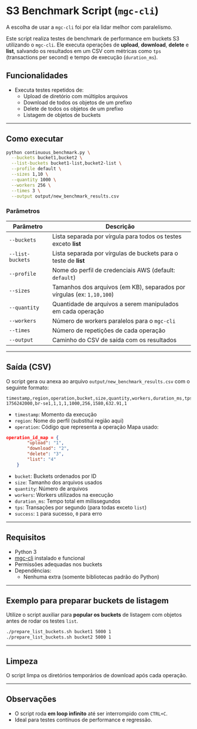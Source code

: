 # S3 Benchmark Script (`mgc-cli`)

A escolha de usar a `mgc-cli` foi por ela lidar melhor com paralelismo.

Este script realiza testes de benchmark de performance em buckets S3 utilizando o `mgc-cli`. Ele executa operações de **upload**, **download**, **delete** e **list**, salvando os resultados em um CSV com métricas como `tps` (transactions per second) e tempo de execução (`duration_ms`).

## Funcionalidades

- Executa testes repetidos de:
  - Upload de diretório com múltiplos arquivos
  - Download de todos os objetos de um prefixo
  - Delete de todos os objetos de um prefixo
  - Listagem de objetos de buckets

---

## Como executar

```bash
python continuous_benchmark.py \
  --buckets bucket1,bucket2 \
  --list-buckets bucket1-list,bucket2-list \
  --profile default \
  --sizes 1,10 \
  --quantity 1000 \
  --workers 256 \
  --times 3 \
  --output output/new_benchmark_results.csv
```

### Parâmetros

| Parâmetro           | Descrição                                                                 |
|---------------------|---------------------------------------------------------------------------|
| `--buckets`         | Lista separada por vírgula para todos os testes exceto **list**                   |
| `--list-buckets`    | Lista separada por vírgulas de buckets para o teste de **list**           |
| `--profile`         | Nome do perfil de credenciais AWS (default: `default`)                    |
| `--sizes`           | Tamanhos dos arquivos (em KB), separados por vírgulas (ex: `1,10,100`)     |
| `--quantity`        | Quantidade de arquivos a serem manipulados em cada operação               |
| `--workers`         | Número de workers paralelos para o `mgc-cli`                               |
| `--times`           | Número de repetições de cada operação                                     |
| `--output`          | Caminho do CSV de saída com os resultados                                 |

---

## Saída (CSV)

O script gera ou anexa ao arquivo `output/new_benchmark_results.csv` com o seguinte formato:

```csv
timestamp,region,operation,bucket,size,quantity,workers,duration_ms,tps,success
1756242000,br-se1,1,1,1,1000,256,1580,632.91,1
```

- `timestamp`: Momento da execução
- `region`: Nome do perfil (substitui região aqui)
- `operation`: Código que representa a operação
Mapa usado:
```json
operation_id_map = {
        "upload": "1",
        "download": "2",
        "delete": "3",
        "list": "4"
    }
```
- `bucket`: Buckets ordenados por ID
- `size`: Tamanho dos arquivos usados
- `quantity`: Número de arquivos
- `workers`: Workers utilizados na execução
- `duration_ms`: Tempo total em milissegundos
- `tps`: Transações por segundo (para todas exceto `list`)
- `success`: `1` para sucesso, `0` para erro

---

## Requisitos

- Python 3
- [mgc-cli](https://docs.magalu.cloud/docs/storage/object-storage/compatible-tools/mgc-cli-compatibility) instalado e funcional
- Permissões adequadas nos buckets
- Dependências:
  - Nenhuma extra (somente bibliotecas padrão do Python)

---

## Exemplo para preparar buckets de listagem

Utilize o script auxiliar para **popular os buckets** de listagem com objetos antes de rodar os testes `list`.

```bash
./prepare_list_buckets.sh bucket1 5000 1
./prepare_list_buckets.sh bucket2 5000 1
```

---

## Limpeza

O script limpa os diretórios temporários de download após cada operação.

---

## Observações

- O script roda **em loop infinito** até ser interrompido com `CTRL+C`.
- Ideal para testes contínuos de performance e regressão.
